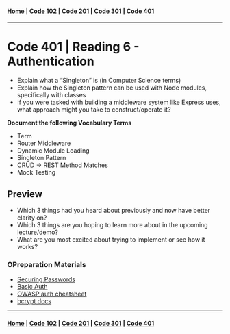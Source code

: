 #### [Home](../README.md) | [Code 102](../102main.md) | [Code 201](../201main.md) | [Code 301](../301main.md) | [Code 401](../401main.md)

---

# Code 401 | Reading 6 - Authentication

-   Explain what a “Singleton” is (in Computer Science terms)
-   Explain how the Singleton pattern can be used with Node modules, specifically with classes
-   If you were tasked with building a middleware system like Express uses, what approach might you take to construct/operate it?

**Document the following Vocabulary Terms**

-   Term
-   Router Middleware
-   Dynamic Module Loading
-   Singleton Pattern
-   CRUD -> REST Method Matches
-   Mock Testing

## Preview

-   Which 3 things had you heard about previously and now have better clarity on?
-   Which 3 things are you hoping to learn more about in the upcoming lecture/demo?
-   What are you most excited about trying to implement or see how it works?

### OPreparation Materials

-   [Securing Passwords](https://thehackernews.com/2014/04/securing-passwords-with-bcrypt-hashing.html)
-   [Basic Auth](https://en.wikipedia.org/wiki/Basic_access_authentication)
-   [OWASP auth cheatsheet](https://www.owasp.org/index.php/Authentication_Cheat_Sheet)
-   [bcrypt docs](https://www.npmjs.com/package/bcrypt)

---

#### [Home](../README.md) | [Code 102](../102main.md) | [Code 201](../201main.md) | [Code 301](../301main.md) | [Code 401](../401main.md)
